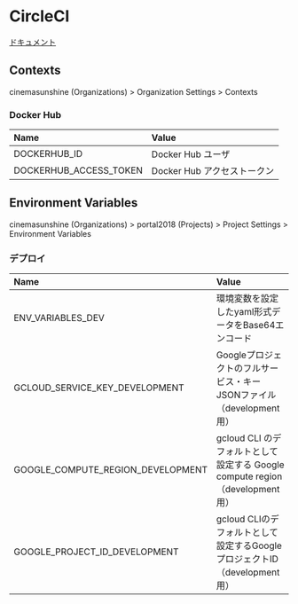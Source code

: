 # CircleCI

[ドキュメント](https://circleci.com/docs/ja/)

## Contexts

cinemasunshine (Organizations) > Organization Settings > Contexts

### Docker Hub

| Name | Value |
|:---|:---|
|DOCKERHUB_ID |Docker Hub ユーザ |
|DOCKERHUB_ACCESS_TOKEN |Docker Hub アクセストークン |

## Environment Variables

cinemasunshine (Organizations) > portal2018 (Projects) > Project Settings > Environment Variables

### デプロイ

| Name | Value |
|:---|:---|
| ENV_VARIABLES_DEV | 環境変数を設定したyaml形式データをBase64エンコード |
| GCLOUD_SERVICE_KEY_DEVELOPMENT | Googleプロジェクトのフルサービス・キーJSONファイル （development用） |
| GOOGLE_COMPUTE_REGION_DEVELOPMENT | gcloud CLI のデフォルトとして設定する Google compute region （development用） |
| GOOGLE_PROJECT_ID_DEVELOPMENT | gcloud CLIのデフォルトとして設定するGoogleプロジェクトID （development用） |
